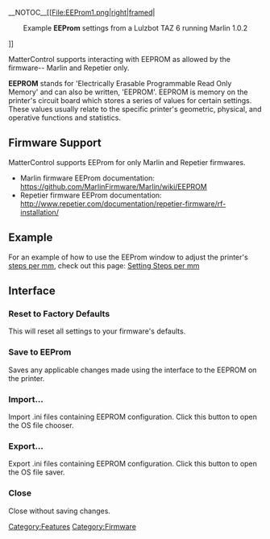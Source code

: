 \_\_NOTOC\_\_\[\[[File:EEProm1.png|right|framed](File:EEProm1.png%7Cright%7Cframed)|

<center>

Example **EEProm** settings from a Lulzbot TAZ 6 running Marlin 1.0.2

</center>

\]\]

MatterControl supports interacting with EEPROM as allowed by the
firmware-- Marlin and Repetier only.

**EEPROM** stands for 'Electrically Erasable Programmable Read Only
Memory' and can also be written, 'EEPROM'. EEPROM is memory on the
printer's circuit board which stores a series of values for certain
settings. These values usually relate to the specific printer's
geometric, physical, and operative functions and statistics.

## Firmware Support

MatterControl supports EEProm for only Marlin and Repetier firmwares.

  - Marlin firmware EEProm documentation:
    <https://github.com/MarlinFirmware/Marlin/wiki/EEPROM>
  - Repetier firmware EEProm documentation:
    <http://www.repetier.com/documentation/repetier-firmware/rf-installation/>

## Example

For an example of how to use the EEProm window to adjust the printer's
[steps per mm](steps-per-mm), check out this page: [Setting
Steps per mm](setting-steps-per-mm.md)

## Interface

### Reset to Factory Defaults

This will reset all settings to your firmware's defaults.

### Save to EEProm

Saves any applicable changes made using the interface to the EEPROM on
the printer.

### Import...

Import .ini files containing EEPROM configuration. Click this button to
open the OS file chooser.

### Export...

Export .ini files containing EEPROM configuration. Click this button to
open the OS file saver.

### Close

Close without saving changes.

[Category:Features](category:features)
[Category:Firmware](category:firmware)
